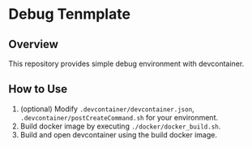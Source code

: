 # Debug Tenmplate

## Overview

This repository provides simple debug environment with devcontainer.

## How to Use

1. (optional) Modify `.devcontainer/devcontainer.json`, `.devcontainer/postCreateCommand.sh` for your environment.
2. Build docker image by executing `./docker/docker_build.sh`.
3. Build and open devcontainer using the build docker image.
